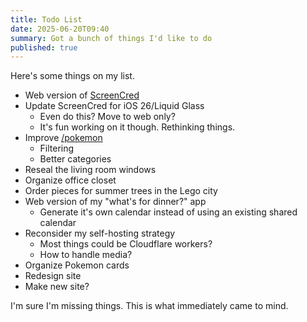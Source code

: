 ```yaml
---
title: Todo List
date: 2025-06-20T09:40
summary: Got a bunch of things I'd like to do
published: true
---
```

Here's some things on my list.

*   Web version of [ScreenCred](https://screencred.app)
*   Update ScreenCred for iOS 26/Liquid Glass
    *   Even do this? Move to web only?
    *   It's fun working on it though. Rethinking things.
*   Improve [/pokemon](https://samwarnick.com/pokemon)
    *   Filtering
    *   Better categories
*   Reseal the living room windows
*   Organize office closet
*   Order pieces for summer trees in the Lego city
*   Web version of my "what's for dinner?" app
    *   Generate it's own calendar instead of using an existing shared calendar
*   Reconsider my self-hosting strategy
    *   Most things could be Cloudflare workers?
    *   How to handle media?
*   Organize Pokemon cards
*   Redesign site
*   Make new site?

I'm sure I'm missing things. This is what immediately came to mind.